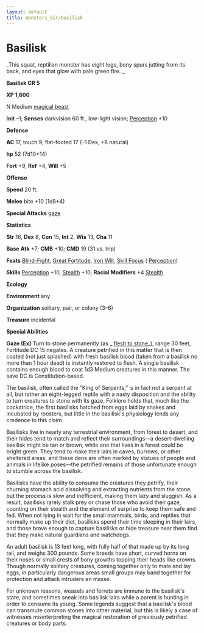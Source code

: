 ```yaml
---
layout: default
title: monsters_dir/basilisk
---
```

# Basilisk

_This squat, reptilian monster has eight legs, bony spurs jutting from its back, and eyes that glow with pale green fire. _

**Basilisk CR 5**

**XP 1,600**

N Medium [magical beast](../creatureTypes#_magical-beast)

**Init** –1; **Senses** darkvision 60 ft., low-light vision; [Perception](../../skills_dir/perception#_perception) +10

**Defense**

**AC** 17, touch 9, flat-footed 17 (–1 Dex, +8 natural)

**hp** 52 (7d10+14)

**Fort** +9, **Ref** +4, **Will** +5

**Offense**

**Speed** 20 ft.

**Melee** bite +10 (1d8+4)

**Special Attacks** [gaze](../universalMonsterRules#_gaze)

**Statistics**

**Str** 16, **Dex** 8, **Con** 15, **Int** 2, **Wis** 13, **Cha** 11

**Base**  **Atk** +7; **CMB** +10; **CMD** 19 (31 vs. trip)

**Feats** [Blind-Fight](../../feats#_blind-fight), [Great Fortitude](../../feats#_great-fortitude), [Iron Will](../../feats#_iron-will), [Skill Focus](../../feats#_skill-focus) ( [Perception](../../skills_dir/perception#_perception))

**Skills** [Perception](../../skills_dir/perception#_perception) +10, [Stealth](../../skills_dir/stealth#_stealth) +10; **Racial Modifiers** +4 [Stealth](../../skills_dir/stealth#_stealth)

**Ecology**

**Environment** any

**Organization** solitary, pair, or colony (3–6)

**Treasure** incidental

**Special Abilities**

**Gaze (Ex)** Turn to stone permanently (as _ [flesh to stone](../../spells_dir/fleshToStone#_flesh-to-stone)_), range 30 feet, Fortitude DC 15 negates. A creature petrified in this matter that is then coated (not just splashed) with fresh basilisk blood (taken from a basilisk no more than 1 hour dead) is instantly restored to flesh. A single basilisk contains enough blood to coat 1d3 Medium creatures in this manner. The save DC is Constitution-based.

The basilisk, often called the “King of Serpents,” is in fact not a serpent at all, but rather an eight-legged reptile with a nasty disposition and the ability to turn creatures to stone with its gaze. Folklore holds that, much like the cockatrice, the first basilisks hatched from eggs laid by snakes and incubated by roosters, but little in the basilisk's physiology lends any credence to this claim.

Basilisks live in nearly any terrestrial environment, from forest to desert, and their hides tend to match and reflect their surroundings—a desert-dwelling basilisk might be tan or brown, while one that lives in a forest could be bright green. They tend to make their lairs in caves, burrows, or other sheltered areas, and these dens are often marked by statues of people and animals in lifelike poses—the petrified remains of those unfortunate enough to stumble across the basilisk.

Basilisks have the ability to consume the creatures they petrify, their churning stomach acid dissolving and extracting nutrients from the stone, but the process is slow and inefficient, making them lazy and sluggish. As a result, basilisks rarely stalk prey or chase those who avoid their gaze, counting on their stealth and the element of surprise to keep them safe and fed. When not lying in wait for the small mammals, birds, and reptiles that normally make up their diet, basilisks spend their time sleeping in their lairs, and those brave enough to capture basilisks or hide treasure near them find that they make natural guardians and watchdogs.

An adult basilisk is 13 feet long, with fully half of that made up by its long tail, and weighs 300 pounds. Some breeds have short, curved horns on their noses or small crests of bony growths topping their heads like crowns. Though normally solitary creatures, coming together only to mate and lay eggs, in particularly dangerous areas small groups may band together for protection and attack intruders en masse.

For unknown reasons, weasels and ferrets are immune to the basilisk's stare, and sometimes sneak into basilisk lairs while a parent is hunting in order to consume its young. Some legends suggest that a basilisk's blood can transmute common stones into other material, but this is likely a case of witnesses misinterpreting the magical restoration of previously petrified creatures or body parts.

